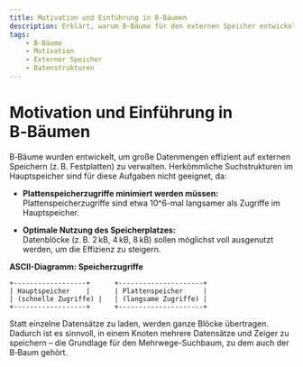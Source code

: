 ```yaml
---
title: Motivation und Einführung in B‑Bäumen
description: Erklärt, warum B‑Bäume für den externen Speicher entwickelt wurden, illustriert mit ASCII-Art, und welche Probleme sie lösen.
tags:
    - B‑Bäume
    - Motivation
    - Externer Speicher
    - Datenstrukturen
---
```


# Motivation und Einführung in B‑Bäumen

B‑Bäume wurden entwickelt, um große Datenmengen effizient auf externen Speichern (z. B. Festplatten) zu verwalten. Herkömmliche Suchstrukturen im Hauptspeicher sind für diese Aufgaben nicht geeignet, da:

- **Plattenspeicherzugriffe minimiert werden müssen:**  
  Plattenspeicherzugriffe sind etwa 10^6-mal langsamer als Zugriffe im Hauptspeicher.

- **Optimale Nutzung des Speicherplatzes:**  
  Datenblöcke (z. B. 2 kB, 4 kB, 8 kB) sollen möglichst voll ausgenutzt werden, um die Effizienz zu steigern.

**ASCII-Diagramm: Speicherzugriffe**

```
+------------------+      +---------------------+
| Hauptspeicher    |      | Plattenspeicher     |
| (schnelle Zugriffe) |   | (langsame Zugriffe) |
+------------------+      +---------------------+
```

Statt einzelne Datensätze zu laden, werden ganze Blöcke übertragen. Dadurch ist es sinnvoll, in einem Knoten mehrere Datensätze und Zeiger zu speichern – die Grundlage für den Mehrwege-Suchbaum, zu dem auch der B‑Baum gehört.

